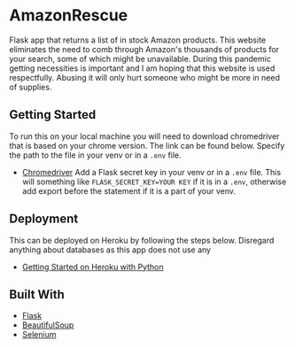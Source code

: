# AmazonRescue
Flask app that returns a list of in stock Amazon products. This website eliminates the need to comb through Amazon's thousands of products for your search, some of which might be unavailable. During this pandemic getting necessities is important and I am hoping that this website is used respectfully. Abusing it will only hurt someone who might be more in need of supplies.

## Getting Started
To run this on your local machine you will need to download chromedriver that is based on your chrome version. The link can be found below. Specify the path to the file in your venv or in a `.env` file.
  * [Chromedriver](https://chromedriver.chromium.org/downloads)
Add a Flask secret key in your venv or in a `.env` file. This will something like `FLASK_SECRET_KEY=YOUR KEY` if it is in a `.env`, otherwise add export before the statement if it is a part of your venv.

## Deployment
This can be deployed on Heroku by following the steps below. Disregard anything about databases as this app does not use any
  * [Getting Started on Heroku with Python](https://devcenter.heroku.com/articles/getting-started-with-python)

## Built With
  * [Flask](https://flask.palletsprojects.com/en/1.1.x/)
  * [BeautifulSoup](https://www.crummy.com/software/BeautifulSoup/bs4/doc/)
  * [Selenium](https://selenium-python.readthedocs.io/)
